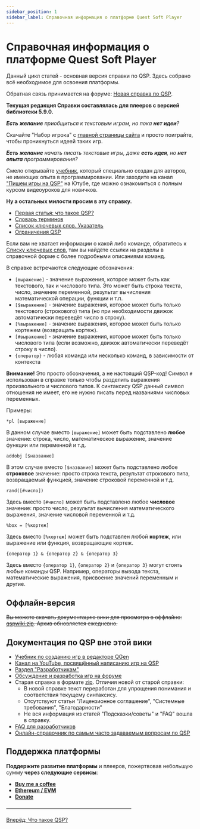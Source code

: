 ```yaml
---
sidebar_position: 1
sidebar_label: Справочная информация о платформе Quest Soft Player
---
```

# Справочная информация о платформе Quest Soft Player

Данный цикл статей - основная версия справки по QSP. Здесь собрано всё необходимое для освоения платформы.

Обратная связь принимается на форуме: [Новая справка по QSP](https://qsp.org/index.php?option=com_agora&task=topic&id=647&Itemid=57).

**Текущая редакция Справки составлялась для плееров с версией библиотеки 5.9.0.**

***Есть желание** приобщиться к текстовым играм, но пока **нет идеи**?*

Скачайте "Набор игрока" с [главной страницы сайта](https://qsp.org/) и просто поиграйте, чтобы проникнуться идеей таких игр.

***Есть желание** начать писать текстовые игры, даже **есть идея**, но **нет опыта** программирования?*

Смело открывайте [учебник](https://qsp.org/index.php?option=com_content&task=view&id=59&Itemid=56), который специально создан для авторов, не имеющих опыта в программировании. Или заходите на канал ["Пишем игры на QSP"](https://www.youtube.com/c/aleksversus) на Ютубе, где можно ознакомиться с полным курсом видеоуроков для новичков.

**Ну а остальных милости просим в эту справку.**

*  [Первая статья: что такое QSP?](qsp)
*  [Cловарь терминов](glossary)
*  [Список ключевых слов. Указатель](keywords)
*  [Ограничения QSP](limits)

Если вам не хватает информации о какой либо команде, обратитесь к [Списку ключевых слов](keywords), там вы найдёте ссылки на разделы в справочной форме с более подробными описаниями команд.

В справке встречаются следующие обозначения:

* `[выражение]` - значение выражения, которое может быть как текстового, так и числового типа. Это может быть строка текста, число, значение переменной, результат вычисления математической операции, функции и т.п.
* `[$выражение]` - значение выражения, которое может быть только текстового (строкового) типа (но при необходимости движок автоматически переведёт число в строку).
* `[%выражение]` - значение выражения, которое может быть только кортежем (возвращать кортеж).
* `[#выражение]` - значение выражения, которое может быть только числового типа (если возможно, движок автоматически переведёт строку в число).
* `{оператор}` - любая команда или несколько команд, в зависимости от контекста

**Внимание!** Это просто обозначения, а не настоящий QSP-код! Символ `#` использован в справке только чтобы разделить выражения произвольного и числового типов. К синтаксису QSP данный символ отношения не имеет, его не нужно писать перед названиями числовых переменных.

Примеры:

``` qsp
*pl [выражение]
```

В данном случае вместо `[выражение]` может быть подставлено **любое** значение: строка, число, математическое выражение, значение функции или переменной и т.д.

``` qsp
addobj [$название]
```

В этом случае вместо `[$название]` может быть подставлено любое **строковое** значение: просто строка текста, результат строкового типа, возвращаемый функцией, значение строковой переменной и т.д.

``` qsp
rand([#число])
```

Здесь вместо `[#число]` может быть подставлено любое **числовое** значение: просто число, результат вычисления математического выражения, значение числовой переменной и т.д.

```qsp
%box = [%кортеж]
```

Здесь вместо `[%кортеж]` может быть подставлен любой **кортеж**, или выражение или функция, возвращающие кортеж.

``` qsp
{оператор 1} & {оператор 2} & {оператор 3}
```

Здесь вместо `{оператор 1}`, `{оператор 2}` и `{оператор 3}` могут стоять любые команды QSP. Например, операторы вывода текста, математические выражения, присвоение значений переменным и другие.

## Оффлайн-версия

~~Вы можете скачать документацию вики для просмотра в оффлайне: [qspwiki.zip](https://qsp.org/tools/offlinehelp/qspwiki.zip). Архив обновляется ежедневно.~~

## Документация по QSP вне этой вики

*  [Учебник по созданию игр в редакторе QGen](https://qsp.org/index.php?option=com_content&task=view&id=59&Itemid=56)
*  [Канал на YouTube, посвящённый написанию игр на QSP](https://www.youtube.com/c/aleksversus)
*  [Раздел "Разработчикам"](https://qsp.org/index.php?option=com_content&view=article&id=57&Itemid=56)
*  [Обсуждение и разработка игр на форуме](https://qsp.org/index.php?option=com_agora&task=forum&id=1&Itemid=57)
*  Старая справка в формате [zip](https://qsp.org/attachments/qsp564help.zip). Отличия новой от старой справки:
    *  В новой справке текст переработан для упрощения понимания и соответствия текущему синтаксису.
    *  Отсутствуют статьи "Лицензионное соглашение", "Системные требования", "Благодарности"
    *  Не вся информация из статей "Подсказки/советы" и "FAQ" вошла в справку.
*  [FAQ для разработчиков](https://qsp.org/index.php?option=com_agora&task=topic&id=316&Itemid=57)
*  [Онлайн-справочник по самым часто задаваемым вопросам по QSP](https://aleksversus.github.io/howdo_faq/)

## Поддержка платформы

**Поддержите развитие платформы** и плееров, пожертвовав небольшую сумму **через следующие сервисы**:

- **[Buy me a coffee](https://buymeacoffee.com/varg)**
- **[Ethereum / EVM](https://brianmacdonald.github.io/Ethonate/address#0x4537B99e27deD6C8459C1eFCdE0E7fa48357e44D)**
- **[Donate](https://www.paypal.com/donate?token=w4W0exGPARzEg5OQwD09u2Ip1wG_sfnk2QMEz3amIIq5iZxT3tFRYN4al9bsojOGPix0jHRV7kMZpibs)**

————————————————————————

[Вперёд: Что такое QSP?](qsp)
